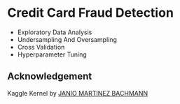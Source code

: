# Credit Card Fraud Detection

- Exploratory Data Analysis
- Undersampling And Oversampling
- Cross Validation
- Hyperparameter Tuning

## Acknowledgement

Kaggle Kernel by [JANIO MARTINEZ BACHMANN](https://www.kaggle.com/code/janiobachmann/credit-fraud-dealing-with-imbalanced-datasets)
